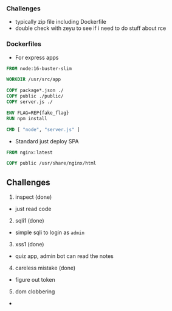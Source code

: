 ### Challenges

- typically zip file including Dockerfile
- double check with zeyu to see if i need to do stuff about rce

### Dockerfiles

- For express apps

```Dockerfile
FROM node:16-buster-slim

WORKDIR /usr/src/app

COPY package*.json ./
COPY public ./public/
COPY server.js ./

ENV FLAG=REP{fake_flag}
RUN npm install

CMD [ "node", "server.js" ]
```

- Standard just deploy SPA

```Dockerfile
FROM nginx:latest

COPY public /usr/share/nginx/html

```

## Challenges

1. inspect (done)

- just read code

2. sqli1 (done)

- simple sqli to login as `admin`

3. xss1 (done)

- quiz app, admin bot can read the notes

4. careless mistake (done)

- figure out token

5. dom clobbering

-
